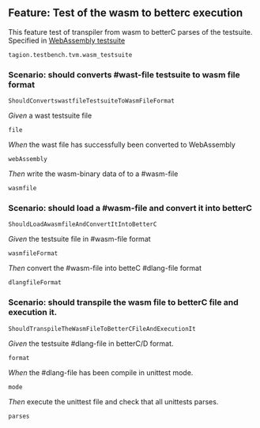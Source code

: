 ## Feature: Test of the wasm to betterc execution
This feature test of transpiler from wasm to betterC parses of the testsuite.
Specified in [WebAssembly testsuite](https://github.com/WebAssembly/testsuite)

`tagion.testbench.tvm.wasm_testsuite`

### Scenario: should converts #wast-file testsuite to wasm file format

`ShouldConvertswastfileTestsuiteToWasmFileFormat`

*Given* a wast testsuite file

`file`

*When* the wast file has successfully been converted to WebAssembly

`webAssembly`

*Then* write the wasm-binary data of to a #wasm-file

`wasmfile`


### Scenario: should load a #wasm-file and convert it into betterC

`ShouldLoadAwasmfileAndConvertItIntoBetterC`

*Given* the testsuite file in #wasm-file format

`wasmfileFormat`

*Then* convert the #wasm-file into betteC #dlang-file format

`dlangfileFormat`


### Scenario: should transpile the wasm file to betterC file and execution it.

`ShouldTranspileTheWasmFileToBetterCFileAndExecutionIt`

*Given* the testsuite #dlang-file in betterC/D format.

`format`

*When* the #dlang-file has been compile in unittest mode.

`mode`

*Then* execute the unittest file and check that all unittests parses.

`parses`


